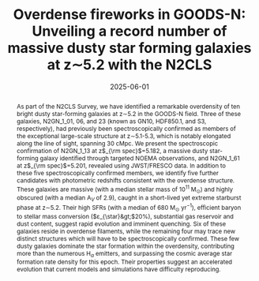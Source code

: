 ---
title: "Overdense fireworks in GOODS-N: Unveiling a record number of massive dusty star forming galaxies at z$\\sim$5.2 with the N2CLS"
collection: "publications"
category: "co_papers"
permalink: /publications/2025arXiv250615322L
link: https://ui.adsabs.harvard.edu/abs/2025arXiv250615322L/abstract
date: 2025-06-01
venue: "arXiv e-prints"
citation: "Lagache, G., Xiao, M., Beelen, A., et al. (2025), arXiv e-prints, arXiv:2506.15322."
abstract: "As part of the N2CLS Survey, we have identified a remarkable overdensity of ten bright dusty star-forming galaxies at z$\\sim$5.2 in the GOODS-N field. Three of these galaxies, N2GN_1_01, 06, and 23 (known as GN10, HDF850.1, and S3, respectively), had previously been spectroscopically confirmed as members of the exceptional large-scale structure at z$\\sim$5.1-5.3, which is notably elongated along the line of sight, spanning 30 cMpc. We present the spectroscopic confirmation of N2GN_1_13 at z$_{\\rm spec}$=5.182, a massive dusty star-forming galaxy identified through targeted NOEMA observations, and N2GN_1_61 at z$_{\\rm spec}$=5.201, revealed using JWST/FRESCO data. In addition to these five spectroscopically confirmed members, we identify five further candidates with photometric redshifts consistent with the overdense structure. These galaxies are massive (with a median stellar mass of 10$^{11}$ M$_{\\odot}$) and highly obscured (with a median A$_V$ of 2.9), caught in a short-lived yet extreme starburst phase at z$\\sim$5.2. Their high SFRs (with a median of 680 M$_{\\odot}$ yr$^{-1}$), efficient baryon to stellar mass conversion ($ε_{\\star}&gt;$20%), substantial gas reservoir and dust content, suggest rapid evolution and imminent quenching. Six of these galaxies reside in overdense filaments, while the remaining four may trace new distinct structures which will have to be spectroscopically confirmed. These few dusty galaxies dominate the star formation within the overdensity, contributing more than the numerous H$_α$ emitters, and surpassing the cosmic average star formation rate density for this epoch. Their properties suggest an accelerated evolution that current models and simulations have difficulty reproducing."
---